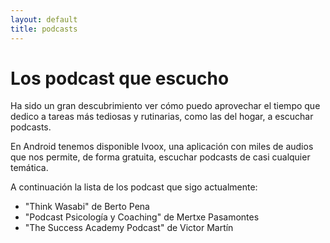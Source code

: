 ```yaml
---
layout: default
title: podcasts
---
```


# Los podcast que escucho

Ha sido un gran descubrimiento ver cómo puedo aprovechar el tiempo que dedico a tareas más tediosas y rutinarias, como las del hogar, a escuchar podcasts. 

En Android tenemos disponible Ivoox, una aplicación con miles de audios que nos permite, de forma gratuita, escuchar podcasts de casi cualquier temática.

A continuación la lista de los podcast que sigo actualmente:

* "Think Wasabi" de Berto Pena
* "Podcast Psicología y Coaching" de Mertxe Pasamontes
* "The Success Academy Podcast" de Victor Martín
